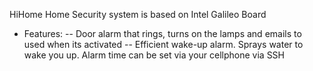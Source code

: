 HiHome Home Security system is based on Intel Galileo Board
- Features:
-- Door alarm that rings, turns on the lamps and emails to used when its
activated
-- Efficient wake-up alarm. Sprays water to wake you up. Alarm time can
be set via your cellphone via SSH
